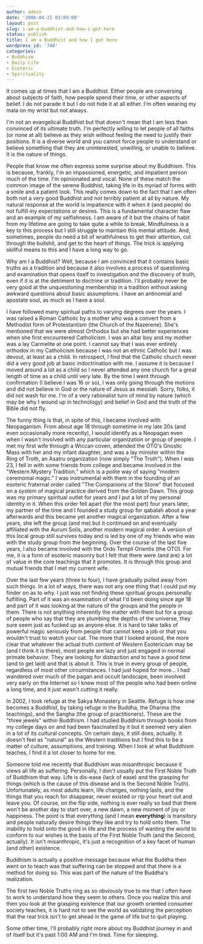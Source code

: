 ```yaml
---
author: admin
date: '2006-04-21 03:09:08'
layout: post
slug: i-am-a-buddhist-and-how-i-got-here
status: publish
title: I am a Buddhist and how I got here
wordpress_id: '748'
categories:
- Buddhism
- Daily Life
- Esoteric
- Spirituality
---
```

It comes up at times that I am a Buddhist. Either people are conversing about  subjects of faith, how people spend their time, or other aspects of belief. I do  not parade it but I do not hide it at all either. I'm often wearing my mala on  my wrist but not always.

I'm not an evangelical Buddhist but that doesn't mean that I am less than  convinced of its ultimate truth. I'm perfectly willing to let people of all  faiths (or none at all) believe as they wish without feeling the need to justify  their positions. It is a diverse world and you cannot force people to understand  or believe something that they are uninterested, unwilling, or unable to  believe. It is the nature of things.

People that know me often express some surprise about my Buddhism. This is  because, frankly, I'm an impassioned, energetic, and impatient person much of  the time. I'm opinionated and vocal. None of these match the common image of the  serene Buddhist, taking life in its myriad of forms with a smile and a patient  look. This really comes down to the fact that I am often both not a very good  Buddhist and not terribly patient at all by nature. My natural response at the  world is impatience with it when it (and people) do not fulfill my expectations  or desires. This is a fundamental character flaw and an example of my  selfishness. I am aware of it but the chains of habit from my lifetime are going  to take quite a while to break. Mindfulness is a key to this process but I still  struggle to maintain this mental attitude. And, sometimes, people do need a bit  of wrathfulness to get their attention, cut through the bullshit, and get to the  heart of things. The trick is applying skillful means to this and I have a long  way to go.

Why am I a Buddhist? Well, because I am convinced that it contains basic  truths as a tradition and because it also involves a process of questioning and  examination that opens itself to investigation and the discovery of truth, even  if it is at the detriment to doctrine or tradition. I'll probably never be very  good at the unquestioning membership in a tradition without asking awkward  questions about basic assumptions. I have an antinomial and apostate soul, as  much as I have a soul.

I have followed many spiritual paths to varying degrees over the years. I was  raised a Roman Catholic by a mother who was a convert from a Methodist form of  Protestantism (the Church of the Nazerene). She's mentioned that we were almost  Orthodox but she had better experiences when she first encountered Catholicism.  I was an altar boy and my mother was a lay Carmelite at one point. I cannot say  that I was ever entirely orthodox in my Catholicism because I was not an ethnic  Catholic but I was devout, at least as a child. In retrospect, I find that the  Catholic church never did a very good job at basic indoctrination with me. I  assume it is because I moved around a lot as a child so I never attended any one  church for a great length of time as a child until very late. By the time I went  through confirmation (I believe I was 16 or so), I was only going through the  motions and did not believe in God or the nature of Jesus as messiah. Sorry,  folks, it did not wash for me. I'm of a very rationalist turn of mind by nature  (which may be why I wound up in technology) and belief in God and the truth of  the Bible did not fly.

The funny thing is that, in spite of this, I became involved with Neopaganism.  From about age 18 through sometime in my late 20s (and even occasionally more  recently), I would identify as a Neopagan even when I wasn't involved with any  particular organization or group of people. I met my first wife through a Wiccan  coven, attended the OTO's Gnostic Mass with her and my infant daughter, and was  a lay minister within the Ring of Troth, an Asatru organization (now simply "The  Troth"). When I was 23, I fell in with some friends from college and became  involved in the "Western Mystery Tradition," which is a polite way of saying  "modern ceremonial magic." I was instrumental with them in the founding of an  esoteric fraternal order called "The Companions of the Stone" that focused on a  system of magical practice derived from the Golden Dawn. This group was my  primary spiritual outlet for years and I put a lot of my personal identity in  it. When this order fell apart (for the most part) four years later, my partner  of the time and I founded a study group for qabalah about a year afterwards and  this became yet another magical organization. After a few years, she left the  group (and me) but it continued on and eventually affiliated with the Aurum  Solis, another modern magical order. A version of this local group still  survives today and is led by one of my friends who was with the study group from  the beginning. Over the course of the last five years, I also became involved  with the Ordo Templi Orientis (the OTO). For me, it is a form of esoteric  masonry but I felt that there were (and are) a lot of value in the core  teachings that it promotes. It is through this group and mutual friends that I  met my current wife.

Over the last few years (three to four), I have gradually pulled away from  such things. In a lot of ways, there was not any one thing that I could put my  finder on as to why. I just was not finding these spiritual groups personally  fulfilling. Part of it was an examination of what I'd been doing since age 18  and part of it was looking at the nature of the groups and the people in them.  There is not anything inherently the matter with them but for a group of people  who say that they are plumbing the depths of the universe, they sure seem just  as fucked up as anyone else. It is hard to take talks of powerful magic  seriously from people that cannot keep a job or that you wouldn't trust to watch  your cat. The more that I looked around, the more clear that whatever the actual  truth content of Western Esotericism may be (and I think it is there), most  people are lazy and just engaged in normal primate behavior. They are looking  for distraction and to have a good time (and to get laid) and that is about it.  This is true in every group of people, regardless of most other circumstances. I  had just hoped for more... I had wandered over much of the pagan and occult  landscape, been involved very early on the Internet so I knew most of the people  who had been online a long time, and it just wasn't cutting it really.

In 2002, I took refuge at the Sakya Monastery in Seattle. Refuge is how  one becomes a Buddhist, by taking refuge in the Buddha, the Dharma (the  teachings), and the Sangha (the group of practitioners). These are the "three  jewels" within Buddhism. I had studied Buddhism through books from my college  days on and had been fascinated by it but it seemed very alien in a lot of its  cultural concepts. On certain days, it still does, actually. It doesn't feel as  "natural" as the Western traditions but I find this to be a matter of culture,  assumptions, and training. When I look at what Buddhism teaches, I find it a lot  closer to home for me.

Someone told me recently that Buddhism was misanthropic because it views all  life as suffering. Personally, I don't usually put the First Noble Truth of  Buddhism that way. Life is dis-ease (lack of ease) and the grasping for things  (which is the cause of this disease and is the Second Noble Truth).  Unfortunately, as most adults learn, life changes, nothing lasts, and the things  that you reach for disappear, never existed or rip your heart out and leave you.  Of course, on the flip side, nothing is ever really so bad that there won't be  another day to start over, a new dawn, a new moment of joy or happiness. The  point is that everything (and I mean <strong>everything</strong>) is transitory and people  naturally desire things they like and try to hold onto them. The inability to  hold onto the good in life and the process of wanting the world to conform to  our wishes is the basis of the First Noble Truth (and the Second, actually). It  isn't misanthropic, it's just a recognition of a key facet of human (and other)  existence.

Buddhism is actually a positive message because what the Buddha then went on  to teach was that suffering can be stopped and that there is a method for doing so.  This was part of the nature of the Buddha's realization.

The first two Noble Truths ring as so obviously true to me that I often have  to work to understand how they seem to others. Once you realize this and then  you look at the grasping existence that our growth oriented consumer society  teaches, it is hard not to see the world as validating the perception that the  real trick isn't to get ahead in the game of life but to quit playing.

Some other time, I'll probably right more about my Buddhist journey in and of  itself but it's past 1:00 AM and I'm tired. Time for sleeping.
